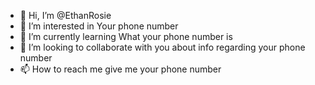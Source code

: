 - 👋 Hi, I’m @EthanRosie
- 👀 I’m interested in Your phone number
- 🌱 I’m currently learning What your phone number is
- 💞️ I’m looking to collaborate with you about info regarding your phone number
- 📫 How to reach me give me your phone number

<!---
EthanRosie/EthanRosie is a ✨ special ✨ repository because its `README.md` (this file) appears on your GitHub profile.
You can click the Preview link to take a look at your changes.
--->
